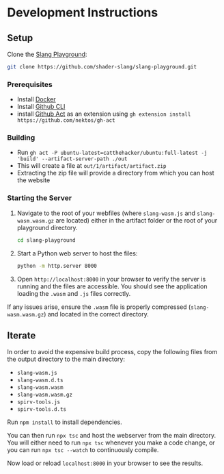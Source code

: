 # Development Instructions

## Setup

Clone the [Slang Playground](https://github.com/shader-slang/slang-playground):

```bash
git clone https://github.com/shader-slang/slang-playground.git
```

### Prerequisites

* Install [Docker](https://www.docker.com/get-started/)
* Install [Github CLI](https://cli.github.com/)
* install [Github Act](https://github.com/nektos/gh-act) as an extension using `gh extension install https://github.com/nektos/gh-act`

### Building

* Run `gh act -P ubuntu-latest=catthehacker/ubuntu:full-latest -j 'build' --artifact-server-path ./out`
* This will create a file at `out/1/artifact/artifact.zip`
* Extracting the zip file will provide a directory from which you can host the website

### Starting the Server

1. Navigate to the root of your webfiles (where `slang-wasm.js` and `slang-wasm.wasm.gz` are located) either in the artifact folder or the root of your playground directory.

   ```bash
   cd slang-playground
   ```

2. Start a Python web server to host the files:

   ```bash
   python -m http.server 8000
   ```

3. Open `http://localhost:8000` in your browser to verify the server is running and the files are accessible. You should see the application loading the `.wasm` and `.js` files correctly.

If any issues arise, ensure the `.wasm` file is properly compressed (`slang-wasm.wasm.gz`) and located in the correct directory.

## Iterate

In order to avoid the expensive build process, copy the following files from the output directory to the main directory:

* `slang-wasm.js`
* `slang-wasm.d.ts`
* `slang-wasm.wasm`
* `slang-wasm.wasm.gz`
* `spirv-tools.js`
* `spirv-tools.d.ts`

Run `npm install` to install dependencies.

You can then run `npx tsc` and host the webserver from the main directory. You will either need to run `npx tsc` whenever you make a code change, or you can run `npx tsc --watch` to continuously compile.

Now load or reload `localhost:8000` in your browser to see the results.
